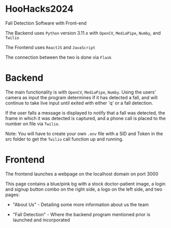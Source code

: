 # HooHacks2024
Fall Detection Software with Front-end

The Backend uses `Python` version 3.11.x with `OpenCV`, `MediaPipe`, `Numby`, and `Twilio`

The Frontend uses `ReactJS` and `JavaScript` 

The connection between the two is done via `Flask`

# Backend

The main functionality is with `OpenCV`, `MediaPipe`, `Numby`.
Using the users' camera as input the program determines if it has detected a fall, and will continue to take live input until exited with either 'q' or a fall detection.

If the user falls a message is displayed to notify that a fall was detected, the frame in which it was detected is captured, and a phone call is placed to the number on file via `Twilio`.

Note: You will have to create your own `.env` file with a SID and Token in the src folder to get the `Twilio` call function up and running.

# Frontend

The frontend launches a webpage on the localhost domain on port 3000

This page contains a blue/pink bg with a stock doctor-patient image, a login and signup button combo on the right side, a logo on the left side, and two pages:

- "About Us" - Detailing some more information about us the team 

- "Fall Detection" - Where the backend program mentioned prior is launched and incorporated
